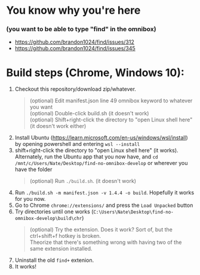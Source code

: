 # You know why you're here 
### (you want to be able to type "find" in the omnibox)
- https://github.com/brandon1024/find/issues/312
- https://github.com/brandon1024/find/issues/345

# Build steps (Chrome, Windows 10):
1) Checkout this repository/download zip/whatever.  
    > (optional) Edit manifest.json line 49 omnibox keyword to whatever you want  
    > (optional) Double-click build.sh (it doesn't work)  
    > (optional) Shift+right-click the directory to "open Linux shell here" (it doesn't work either)  
2) Install Ubuntu (https://learn.microsoft.com/en-us/windows/wsl/install) by opening powershell and entering `wsl --install`
3) shift+right-click the directory to "open Linux shell here" (it works).  
   Alternately, run the Ubuntu app that you now have, and `cd /mnt/c/Users/Nate/Desktop/find-no-omnibox-develop` or wherever you have the folder
    > (optional) Run `./build.sh`. (it doesn't work)
5) Run `./build.sh -m manifest.json -v 1.4.4 -o build`. Hopefully it works for you now.
6) Go to Chrome `chrome://extensions/` and press the `Load Unpacked` button
7) Try directories until one works (`C:\Users\Nate\Desktop\find-no-omnibox-develop\build\chr`)
    > (optional) Try the extension. Does it work? Sort of, but the ctrl+shift+f hotkey is broken.   
    > Theorize that there's something wrong with having two of the same extension installed.
8) Uninstall the old `find+` extenion.
9) It works!

